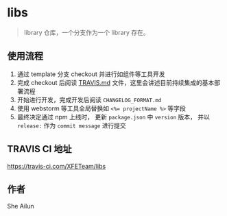 # libs

> library 仓库，一个分支作为一个 library 存在。

## 使用流程

1. 通过 template 分支 checkout 并进行如组件等工具开发
2. 完成 checkout 后阅读 [TRAVIS.md](./TRAVIS.md) 文件，这里会讲述目前持续集成的基本部署流程
3. 开始进行开发，完成开发后阅读 `CHANGELOG_FORMAT.md`
4. 使用 webstorm 等工具全局替换如 `<%= projectName %>` 等字段
5. 最终决定通过 npm 上线时， 更新 `package.json` 中 `version` 版本， 并以 `release:` 作为 `commit message` 进行提交 

## TRAVIS CI 地址

https://travis-ci.com/XFETeam/libs

## 作者
She Ailun
